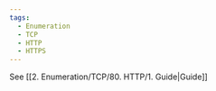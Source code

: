 ```yaml
---
tags:
  - Enumeration
  - TCP
  - HTTP
  - HTTPS
---
```


See [[2. Enumeration/TCP/80. HTTP/1. Guide|Guide]]